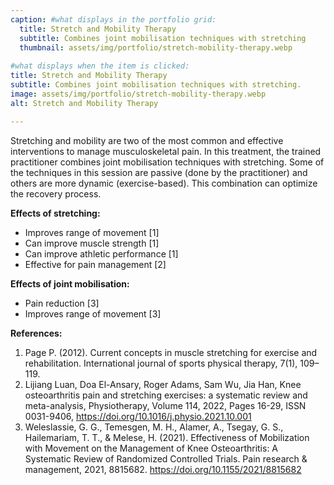 ```yaml
---
caption: #what displays in the portfolio grid:
  title: Stretch and Mobility Therapy
  subtitle: Combines joint mobilisation techniques with stretching
  thumbnail: assets/img/portfolio/stretch-mobility-therapy.webp
  
#what displays when the item is clicked:
title: Stretch and Mobility Therapy
subtitle: Combines joint mobilisation techniques with stretching.
image: assets/img/portfolio/stretch-mobility-therapy.webp
alt: Stretch and Mobility Therapy

---
```

Stretching and mobility are two of the most common and effective interventions to manage musculoskeletal pain. In this treatment, the trained practitioner combines joint mobilisation techniques with stretching. Some of the techniques in this session are passive (done by the practitioner) and others are more dynamic (exercise-based). This combination can optimize the recovery process.

**Effects of stretching:**  
- Improves range of movement [1]  
- Can improve muscle strength [1]  
- Can improve athletic performance [1]  
- Effective for pain management [2]  

**Effects of joint mobilisation:**  
- Pain reduction [3]  
- Improves range of movement [3]  

**References:**  
1. Page P. (2012). Current concepts in muscle stretching for exercise and rehabilitation. International journal of sports physical therapy, 7(1), 109–119.
2. Lijiang Luan, Doa El-Ansary, Roger Adams, Sam Wu, Jia Han, Knee osteoarthritis pain and stretching exercises: a systematic review and meta-analysis, Physiotherapy, Volume 114, 2022, Pages 16-29, ISSN 0031-9406, https://doi.org/10.1016/j.physio.2021.10.001
3. Weleslassie, G. G., Temesgen, M. H., Alamer, A., Tsegay, G. S., Hailemariam, T. T., & Melese, H. (2021). Effectiveness of Mobilization with Movement on the Management of Knee Osteoarthritis: A Systematic Review of Randomized Controlled Trials. Pain research & management, 2021, 8815682. https://doi.org/10.1155/2021/8815682 

